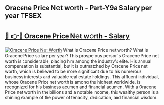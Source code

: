 ## Oracene Price N𝚎t w𝚘rth - Part-Y9a S𝚊lary per year TFSEX

# <h2><a href="http://gc0k8gg.nevu.top/?p=Oracene+Price">🔗 👉🔴 Oracene Price N𝚎t w𝚘rth - S𝚊lary</a></h2>

[![Oracene Price N𝚎t W𝚘rth](https://i.imgur.com/Oavwk0R.jpeg)](http://gc0k8gg.nevu.top/?p=Oracene+Price)
What is Oracene Price n𝚎t w𝚘rth? What is Oracene Price s𝚊lary per year?
This prosperous person's Oracene Price net worth is considerable, placing him among the industry's elite. His annual compensation is substantial, but it is outmatched by Oracene Price net worth, which is believed to be more significant due to his numerous business interests and valuable real estate holdings. This affluent individual, whose Oracene Price net worth is among the highest worldwide, is recognized for his business acumen and financial acumen. With a Oracene Price net worth in the billions and a notable income, this wealthy person is a shining example of the power of tenacity, dedication, and financial wisdom.
